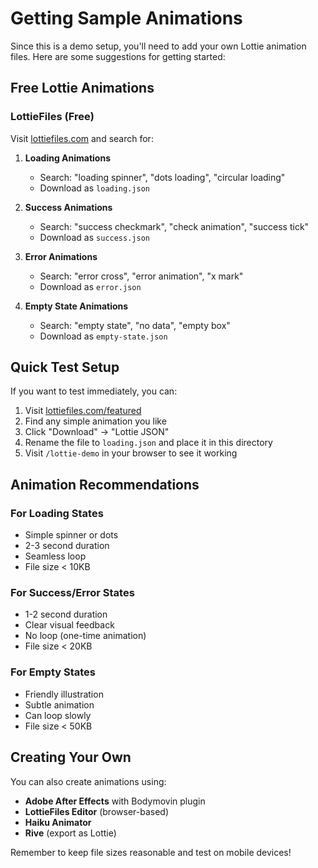 # Getting Sample Animations

Since this is a demo setup, you'll need to add your own Lottie animation files. Here are some suggestions for getting started:

## Free Lottie Animations

### LottieFiles (Free)

Visit [lottiefiles.com](https://lottiefiles.com/featured) and search for:

1. **Loading Animations**

   - Search: "loading spinner", "dots loading", "circular loading"
   - Download as `loading.json`

2. **Success Animations**

   - Search: "success checkmark", "check animation", "success tick"
   - Download as `success.json`

3. **Error Animations**

   - Search: "error cross", "error animation", "x mark"
   - Download as `error.json`

4. **Empty State Animations**
   - Search: "empty state", "no data", "empty box"
   - Download as `empty-state.json`

## Quick Test Setup

If you want to test immediately, you can:

1. Visit [lottiefiles.com/featured](https://lottiefiles.com/featured)
2. Find any simple animation you like
3. Click "Download" → "Lottie JSON"
4. Rename the file to `loading.json` and place it in this directory
5. Visit `/lottie-demo` in your browser to see it working

## Animation Recommendations

### For Loading States

- Simple spinner or dots
- 2-3 second duration
- Seamless loop
- File size < 10KB

### For Success/Error States

- 1-2 second duration
- Clear visual feedback
- No loop (one-time animation)
- File size < 20KB

### For Empty States

- Friendly illustration
- Subtle animation
- Can loop slowly
- File size < 50KB

## Creating Your Own

You can also create animations using:

- **Adobe After Effects** with Bodymovin plugin
- **LottieFiles Editor** (browser-based)
- **Haiku Animator**
- **Rive** (export as Lottie)

Remember to keep file sizes reasonable and test on mobile devices!
